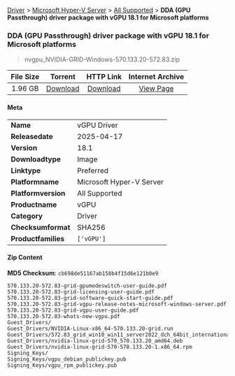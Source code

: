 
[Driver](/README.md)  >  [Microsoft Hyper-V Server](/index/Driver/Microsoft_Hyper-V_Server.md)  >  [All Supported](/index/Driver/Microsoft_Hyper-V_Server/All_Supported.md)  >  **DDA (GPU Passthrough) driver package with vGPU 18.1 for Microsoft platforms**


###    DDA (GPU Passthrough) driver package with vGPU 18.1 for Microsoft platforms

> nvgpu_NVIDIA-GRID-Windows-570.133.20-572.83.zip   


| **File Size** | **Torrent**  | **HTTP Link** | **Internet Archive** |
|:-------------:|:------------:|:-------------:|:--------------------:|
| 1.96 GB |  [Download](https://archive.org/download/nvgpu_NVIDIA-GRID-Windows-570.133.20-572.83.zip/nvgpu_NVIDIA-GRID-Windows-570.133.20-572.83.zip_archive.torrent)       | [Download](https://archive.org/compress/nvgpu_NVIDIA-GRID-Windows-570.133.20-572.83.zip) | [View Page](https://archive.org/details/nvgpu_NVIDIA-GRID-Windows-570.133.20-572.83.zip)       |

#### Meta

<table>
<tr><td><strong>Name</strong></td><td>vGPU Driver</td></tr>
<tr><td><strong>Releasedate</strong></td><td>2025-04-17</td></tr>
<tr><td><strong>Version</strong></td><td>18.1</td></tr>
<tr><td><strong>Downloadtype</strong></td><td>Image</td></tr>
<tr><td><strong>Linktype</strong></td><td>Preferred</td></tr>
<tr><td><strong>Platformname</strong></td><td>Microsoft Hyper-V Server</td></tr>
<tr><td><strong>Platformversion</strong></td><td>All Supported</td></tr>
<tr><td><strong>Productname</strong></td><td>vGPU</td></tr>
<tr><td><strong>Category</strong></td><td>Driver</td></tr>
<tr><td><strong>Checksumformat</strong></td><td>SHA256</td></tr>
<tr><td><strong>Productfamilies</strong></td><td><code>['vGPU']</code></td></tr>
</table>

#### Zip Content

**MD5 Checksum**: `cb698de51167ab158b4f15d6e121b0e9`

```text
570.133.20-572.83-grid-gpumodeswitch-user-guide.pdf
570.133.20-572.83-grid-licensing-user-guide.pdf
570.133.20-572.83-grid-software-quick-start-guide.pdf
570.133.20-572.83-grid-vgpu-release-notes-microsoft-windows-server.pdf
570.133.20-572.83-grid-vgpu-user-guide.pdf
570.133.20-572.83-whats-new-vgpu.pdf
Guest_Drivers/
Guest_Drivers/NVIDIA-Linux-x86_64-570.133.20-grid.run
Guest_Drivers/572.83_grid_win10_win11_server2022_dch_64bit_international.exe
Guest_Drivers/nvidia-linux-grid-570_570.133.20_amd64.deb
Guest_Drivers/nvidia-linux-grid-570-570.133.20-1.x86_64.rpm
Signing_Keys/
Signing_Keys/vgpu_debian_publickey.pub
Signing_Keys/vgpu_rpm_publickey.pub
```